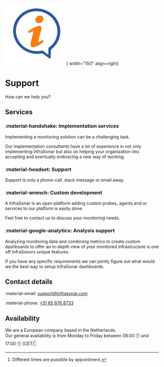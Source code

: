 ![Contact US](../images/introduction_support.png){ width="150" align=right}

# Support

How can we help you?

## Services

### :material-handshake: Implementation services

Implementing a monitoring solution can be a challenging task.

Our implementation consultants have a lot of experience in not only implementing InfraSonar but also on helping your organization into accepting and eventually embracing a new way of working.

### :material-headset: Support

Support is only a phone-call, slack message or email away.

### :material-wrench: Custom development

A InfraSonar is an open platform adding custom probes, agents and or services to our platform is easily done.

Feel free to contact us to discuss your monitoring needs.

### :material-google-analytics: Analysis support

Analyzing monitoring data and combining metrics to create custom dashboards to offer an in-depth view of your monitored infrastructure is one off InfraSonors unique features.

If you have any specific requirements we can jointly figure out what would we the best way to setup InfraSonar dashboards.

## Contact details

:material-email: [support@infrasonar.com](mailto:support@infrasonar.com)

:material-phone: [+31 85 876 8733](tel:+31858768733)

## Availability

We are a European company based in the Netherlands.<br>
Our general availability is from Monday to Friday between 08:00 :clock8: and 17:00 :clock5: (CET)[^1].

[^1]: Different times are possible by appointment.